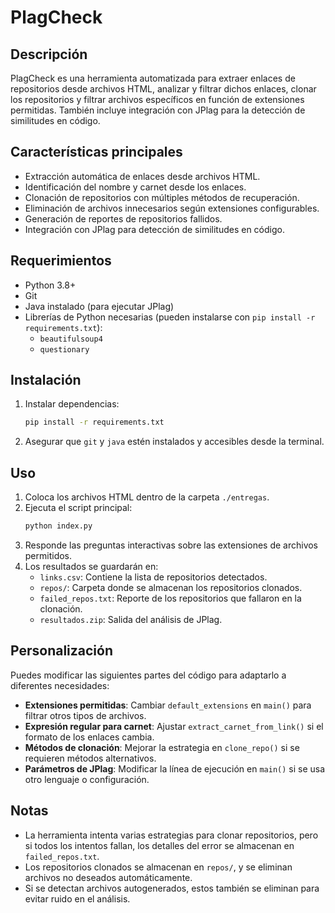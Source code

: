 # PlagCheck

## Descripción

PlagCheck es una herramienta automatizada para extraer enlaces de repositorios desde archivos HTML, analizar y filtrar dichos enlaces, clonar los repositorios y filtrar archivos específicos en función de extensiones permitidas. También incluye integración con JPlag para la detección de similitudes en código.

## Características principales

- Extracción automática de enlaces desde archivos HTML.
- Identificación del nombre y carnet desde los enlaces.
- Clonación de repositorios con múltiples métodos de recuperación.
- Eliminación de archivos innecesarios según extensiones configurables.
- Generación de reportes de repositorios fallidos.
- Integración con JPlag para detección de similitudes en código.

## Requerimientos

- Python 3.8+
- Git
- Java instalado (para ejecutar JPlag)
- Librerías de Python necesarias (pueden instalarse con `pip install -r requirements.txt`):
  - `beautifulsoup4`
  - `questionary`

## Instalación

1. Instalar dependencias:
   ```bash
   pip install -r requirements.txt
   ```
2. Asegurar que `git` y `java` estén instalados y accesibles desde la terminal.

## Uso

1. Coloca los archivos HTML dentro de la carpeta `./entregas`.
2. Ejecuta el script principal:
   ```bash
   python index.py
   ```
3. Responde las preguntas interactivas sobre las extensiones de archivos permitidos.
4. Los resultados se guardarán en:
   - `links.csv`: Contiene la lista de repositorios detectados.
   - `repos/`: Carpeta donde se almacenan los repositorios clonados.
   - `failed_repos.txt`: Reporte de los repositorios que fallaron en la clonación.
   - `resultados.zip`: Salida del análisis de JPlag.

## Personalización

Puedes modificar las siguientes partes del código para adaptarlo a diferentes necesidades:

- **Extensiones permitidas**: Cambiar `default_extensions` en `main()` para filtrar otros tipos de archivos.
- **Expresión regular para carnet**: Ajustar `extract_carnet_from_link()` si el formato de los enlaces cambia.
- **Métodos de clonación**: Mejorar la estrategia en `clone_repo()` si se requieren métodos alternativos.
- **Parámetros de JPlag**: Modificar la línea de ejecución en `main()` si se usa otro lenguaje o configuración.

## Notas

- La herramienta intenta varias estrategias para clonar repositorios, pero si todos los intentos fallan, los detalles del error se almacenan en `failed_repos.txt`.
- Los repositorios clonados se almacenan en `repos/`, y se eliminan archivos no deseados automáticamente.
- Si se detectan archivos autogenerados, estos también se eliminan para evitar ruido en el análisis.

